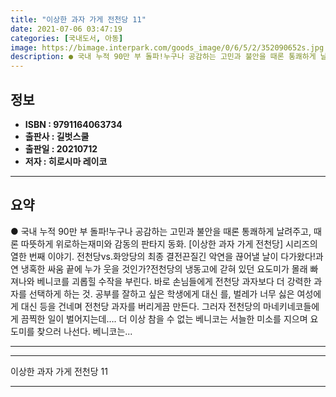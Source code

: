 ```yaml
---
title: "이상한 과자 가게 전천당 11"
date: 2021-07-06 03:47:19
categories: [국내도서, 아동]
image: https://bimage.interpark.com/goods_image/0/6/5/2/352090652s.jpg
description: ● 국내 누적 90만 부 돌파!누구나 공감하는 고민과 불안을 때론 통쾌하게 날려주고, 때론 따뜻하게 위로하는재미와 감동의 판타지 동화. [이상한 과자 가게 전천당] 시리즈의 열한 번째 이야기. 전천당vs.화앙당의 최종 결전끈질긴 악연을 끊어낼 날이 다가왔다!과연 냉혹한 싸움 끝에 누가
---
```


## **정보**

- **ISBN : 9791164063734**
- **출판사 : 길벗스쿨**
- **출판일 : 20210712**
- **저자 : 히로시마 레이코**

------



## **요약**

●  국내 누적 90만 부 돌파!누구나 공감하는 고민과 불안을 때론 통쾌하게 날려주고, 때론 따뜻하게 위로하는재미와 감동의 판타지 동화. [이상한 과자 가게 전천당] 시리즈의 열한 번째 이야기. 전천당vs.화앙당의 최종 결전끈질긴 악연을 끊어낼 날이 다가왔다!과연 냉혹한 싸움 끝에 누가 웃을 것인가?전천당의 냉동고에 갇혀 있던 요도미가 몰래 빠져나와 베니코를 괴롭힐 수작을 부린다. 바로 손님들에게 전천당 과자보다 더 강력한 과자를 선택하게 하는 것. 공부를 잘하고 싶은 학생에게  대신 를, 벌레가 너무 싫은 여성에게  대신  등을 건네며 전천당 과자를 버리게끔 만든다. 그러자 전천당의 마네키네코들에게 끔찍한 일이 벌어지는데…. 더 이상 참을 수 없는 베니코는 서늘한 미소를 지으며 요도미를 찾으러 나선다. 베니코는...

------



------


이상한 과자 가게 전천당 11 

------


